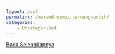 ```yaml
---
layout: post
permalink: /maksud-mimpi-beruang-putih/
categories:
    - Uncategorized
---
```


[Baca Selengkapnya](/07)